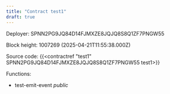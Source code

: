 ```yaml
---
title: "Contract test1"
draft: true
---
```

Deployer: SPNN2PG9JQ84D14FJMXZE8JQJQ8S8Q1ZF7PNGW55


 



Block height: 1007269 (2025-04-21T11:55:38.000Z)

Source code: {{<contractref "test1" SPNN2PG9JQ84D14FJMXZE8JQJQ8S8Q1ZF7PNGW55 test1>}}

Functions:

* test-emit-event _public_
